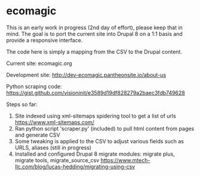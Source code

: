 # ecomagic

This is an early work in progress (2nd day of effort), please keep that in mind.  The goal is to port the current site into Drupal 8 on a 1:1 basis and provide a responsive interface.

The code here is simply a mapping from the CSV to the Drupal content.

Current site: ecomagic.org

Development site: http://dev-ecomagic.pantheonsite.io/about-us

Python scraping code: https://gist.github.com/visioninit/e3589d19df828279a2baec3fdb749628


Steps so far:

1. Site indexed using xml-sitemaps spidering tool to get a list of urls https://www.xml-sitemaps.com/
2. Ran python script 'scraper.py' (included) to pull html content from pages and generate CSV
3. Some tweaking is applied to the CSV to adjust various fields such as URLS, aliases (still in progress)
4. Installed and configured Drupal 8 migrate modules: migrate plus, migrate tools, migrate_source_csv https://www.mtech-llc.com/blog/lucas-hedding/migrating-using-csv

